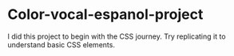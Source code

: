 # Color-vocal-espanol-project
I did this project to begin with the CSS journey. Try replicating it to understand basic CSS elements.
